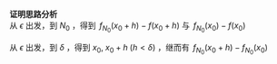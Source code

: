 **证明思路分析**  
从 $\epsilon$ 出发，到 $N_0$ ，得到 $\,f_{N_0}(x_0+h)-f(x_0+h)$ 与 $\,f_{N_0}(x_0)-f(x_0)$  
  
从 $\epsilon$ 出发，到 $\delta$ ，得到 $x_0,\;x_0+h\;(h<\delta)$ ，继而有 $\,f_{N_0}(x_0+h)-f_{N_0}(x_0)$  
